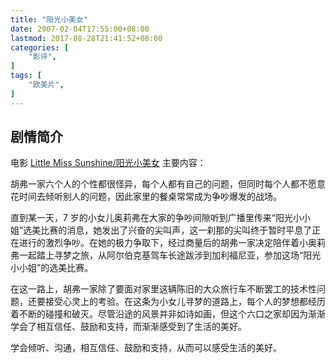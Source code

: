 ```yaml
---
title: "阳光小美女"
date: 2007-02-04T17:55:00+08:00
lastmod: 2017-08-28T21:41:52+08:00
categories: [
    "影评",
]
tags: [
    "欧美片",
]
---
```



## 剧情简介

电影 [Little Miss Sunshine/阳光小美女](http://movie.douban.com/subject/1777612/) 主要内容：

胡弗一家六个人的个性都很怪异，每个人都有自己的问题，但同时每个人都不愿意花时间去倾听别人的问题，因此家里的餐桌常常成为争吵爆发的战场。

直到某一天，7 岁的小女儿奥莉弗在大家的争吵间隙听到广播里传来“阳光小小姐”选美比赛的消息，她发出了兴奋的尖叫声，这一刹那的尖叫终于暂时平息了正在进行的激烈争吵。在她的极力争取下，经过商量后的胡弗一家决定陪伴着小奥莉弗一起踏上寻梦之旅，从阿尔伯克基驾车长途跋涉到加利福尼亚，参加这场“阳光小小姐”的选美比赛。

<!--more-->

在这一路上，胡弗一家除了要面对家里这辆陈旧的大众旅行车不断罢工的技术性问题，还要接受心灵上的考验。在这条为小女儿寻梦的道路上，每个人的梦想都经历着不断的碰撞和破灭。尽管沿途的风景并非如诗如画，但这个六口之家却因为渐渐学会了相互信任、鼓励和支持，而渐渐感受到了生活的美好。

学会倾听、沟通，相互信任、鼓励和支持，从而可以感受生活的美好。
